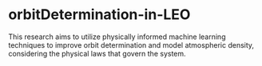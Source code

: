 # orbitDetermination-in-LEO
This research aims to utilize physically informed machine learning techniques to improve orbit determination and model atmospheric density, considering the physical laws that govern the system.
